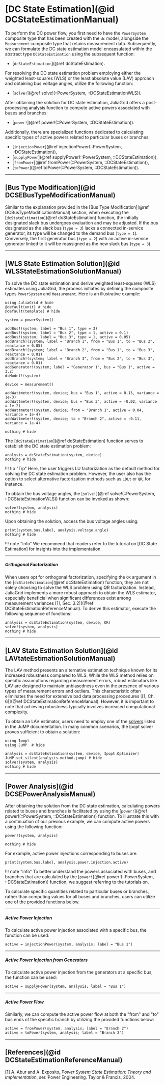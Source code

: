 # [DC State Estimation](@id DCStateEstimationManual)
To perform the DC power flow, you first need to have the `PowerSystem` composite type that has been created with the `dc` model, alongside the `Measurement` composite type that retains measurement data. Subsequently, we can formulate the DC state estimation model encapsulated within the abstract type `DCStateEstimation` using the subsequent function:
* [`dcStateEstimation`](@ref dcStateEstimation).

For resolving the DC state estimation problem employing either the weighted least-squares (WLS) or the least absolute value (LAV) approach and obtaining bus voltage angles, utilize the following function:
* [`solve!`](@ref solve!(::PowerSystem, ::DCStateEstimationWLS)).

After obtaining the solution for DC state estimation, JuliaGrid offers a post-processing analysis function to compute active powers associated with buses and branches:
* [`power!`](@ref power!(::PowerSystem, ::DCStateEstimation)).

Additionally, there are specialized functions dedicated to calculating specific types of active powers related to particular buses or branches:
* [`injectionPower`](@ref injectionPower(::PowerSystem, ::DCStateEstimation)),
* [`supplyPower`](@ref supplyPower(::PowerSystem, ::DCStateEstimation)),
* [`fromPower`](@ref fromPower(::PowerSystem, ::DCStateEstimation)),
* [`toPower`](@ref toPower(::PowerSystem, ::DCStateEstimation)).

---

## [Bus Type Modification](@id DCSEBusTypeModificationManual)
Similar to the explanation provided in the [Bus Type Modification](@ref DCBusTypeModificationManual) section, when executing the [`dcStateEstimation`](@ref dcStateEstimation) function, the initially designated slack bus undergoes evaluation and may be adjusted. If the bus designated as the slack bus (`type = 3`) lacks a connected in-service generator, its type will be changed to the demand bus (`type = 1`). Conversely, the first generator bus (`type = 2`) with an active in-service generator linked to it will be reassigned as the new slack bus (`type = 3`).

---

## [WLS State Estimation Solution](@id WLSStateEstimationSolutionManual)
To solve the DC state estimation and derive weighted least-squares (WLS) estimates using JuliaGrid, the process initiates by defining the composite types `PowerSystem` and `Measurement`. Here is an illustrative example:
```@example WLSDCStateEstimationSolution
using JuliaGrid # hide
@default(unit) # hide
@default(template) # hide

system = powerSystem()

addBus!(system; label = "Bus 1", type = 3)
addBus!(system; label = "Bus 2", type = 1, active = 0.1)
addBus!(system; label = "Bus 3", type = 1, active = 0.05)
addBranch!(system; label = "Branch 1", from = "Bus 1", to = "Bus 2", reactance = 0.05)
addBranch!(system; label = "Branch 2", from = "Bus 1", to = "Bus 3", reactance = 0.01)
addBranch!(system; label = "Branch 3", from = "Bus 2", to = "Bus 3", reactance = 0.01)
addGenerator!(system; label = "Generator 1", bus = "Bus 1", active = 3.2)
dcModel!(system)

device = measurement()

addWattmeter!(system, device; bus = "Bus 1", active = 0.13, variance = 1e-3)
addWattmeter!(system, device; bus = "Bus 3", active = -0.02, variance = 1e-2)
addWattmeter!(system, device; from = "Branch 1", active = 0.04, variance = 1e-4)
addWattmeter!(system, device; to = "Branch 2", active = -0.11, variance = 1e-4)

nothing # hide
```

The [`dcStateEstimation`](@ref dcStateEstimation) function serves to establish the DC state estimation problem:  
```@example WLSDCStateEstimationSolution
analysis = dcStateEstimation(system, device)
nothing # hide
```

!!! tip "Tip"
    Here, the user triggers LU factorization as the default method for solving the DC state estimation problem. However, the user also has the option to select alternative factorization methods such as `LDLt` or `QR`, for instance.

To obtain the bus voltage angles, the [`solve!`](@ref solve!(::PowerSystem, ::DCStateEstimationWLS)) function can be invoked as shown:
```@example WLSDCStateEstimationSolution
solve!(system, analysis)
nothing # hide
```

Upon obtaining the solution, access the bus voltage angles using:
```@repl WLSDCStateEstimationSolution
print(system.bus.label, analysis.voltage.angle)
nothing # hide
```

!!! note "Info"
    We recommend that readers refer to the tutorial on [DC State Estimation] for insights into the implementation.

---

##### Orthogonal Factorization
When users opt for orthogonal factorization, specifying the `QR` argument in the [`dcStateEstimation`](@ref dcStateEstimation) function, they are not solely choosing to solve the WLS problem using QR factorization. Instead, JuliaGrid implements a more robust approach to obtain the WLS estimator, especially beneficial when significant differences exist among measurement variances [[1, Sec. 3.2]](@ref DCStateEstimationReferenceManual). To derive this estimator, execute the following sequence of functions:
```@example WLSDCStateEstimationSolution
analysis = dcStateEstimation(system, device, QR)
solve!(system, analysis)
nothing # hide
```

---

## [LAV State Estimation Solution](@id LAVtateEstimationSolutionManual)
The LAV method presents an alternative estimation technique known for its increased robustness compared to WLS. While the WLS method relies on specific assumptions regarding measurement errors, robust estimators like LAV are designed to maintain unbiasedness even in the presence of various types of measurement errors and outliers. This characteristic often eliminates the need for extensive bad data processing procedures [[1, Ch. 6]](@ref DCStateEstimationReferenceManual). However, it is important to note that achieving robustness typically involves increased computational complexity.

To obtain an LAV estimator, users need to employ one of the [solvers](https://jump.dev/JuMP.jl/stable/packages/solvers/) listed in the JuMP documentation. In many common scenarios, the Ipopt solver proves sufficient to obtain a solution:
```@example WLSDCStateEstimationSolution
using Ipopt
using JuMP  # hide

analysis = dcStateEstimation(system, device, Ipopt.Optimizer)
JuMP.set_silent(analysis.method.jump) # hide
solve!(system, analysis)
nothing # hide
```

---

## [Power Analysis](@id DCSEPowerAnalysisManual)
After obtaining the solution from the DC state estimation, calculating powers related to buses and branches is facilitated by using the [`power!`](@ref power!(::PowerSystem, ::DCStateEstimation)) function. To illustrate this with a continuation of our previous example, we can compute active powers using the following function:
```@example WLSDCStateEstimationSolution
power!(system, analysis)

nothing # hide
```

For example, active power injections corresponding to buses are:
```@repl WLSDCStateEstimationSolution
print(system.bus.label, analysis.power.injection.active)
```

!!! note "Info"
    To better understand the powers associated with buses, and branches that are calculated by the [`power!`](@ref power!(::PowerSystem, ::DCStateEstimation)) function, we suggest referring to the tutorials on.

To calculate specific quantities related to particular buses or branches, rather than computing values for all buses and branches, users can utilize one of the provided functions below.

---

##### Active Power Injection
To calculate active power injection associated with a specific bus, the function can be used:
```@repl WLSDCStateEstimationSolution
active = injectionPower(system, analysis; label = "Bus 1")
```

---

##### Active Power Injection from Generators
To calculate active power injection from the generators at a specific bus, the function can be used:
```@repl WLSDCStateEstimationSolution
active = supplyPower(system, analysis; label = "Bus 1")
```

---

##### Active Power Flow
Similarly, we can compute the active power flow at both the "from" and "to" bus ends of the specific branch by utilizing the provided functions below:
```@repl WLSDCStateEstimationSolution
active = fromPower(system, analysis; label = "Branch 2")
active = toPower(system, analysis; label = "Branch 2")
```

---

## [References](@id DCStateEstimationReferenceManual)
[1] A. Abur and A. Exposito, *Power System State Estimation: Theory and Implementation*, ser. Power Engineering. Taylor & Francis, 2004.






